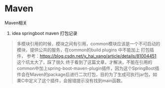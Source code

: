 # Maven
Maven相关

1. idea springboot maven 打包记录

> 多模块引用的时候，模块之间有引用，common模块应该是一个不可启动的模块，提供公共的服务，在common的build plugins 中不能加上 打包插件，
参考：https://blog.csdn.net/y_hai_yang/article/details/81004451 
这个坑太大了，踩了很久 终于看到了这篇文章，才解决，不能在引用的common中加上spring-boot-maven-plugin插件，因为这个SpringBoot插件会在Maven的package后进行二次打包，目的为了生成可执行jar包，如果C中定义了这个插件，会报错提示没有找到main函数。
